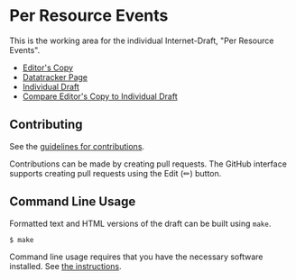 # Per Resource Events

This is the working area for the individual Internet-Draft, "Per Resource Events".

* [Editor's Copy](https://CxRes.github.io/prep/#go.draft-gupta-httpbis-per-resource-events.html)
* [Datatracker Page](https://datatracker.ietf.org/doc/draft-gupta-httpbis-per-resource-events)
* [Individual Draft](https://datatracker.ietf.org/doc/html/draft-gupta-httpbis-per-resource-events)
* [Compare Editor's Copy to Individual Draft](https://CxRes.github.io/prep/#go.draft-gupta-httpbis-per-resource-events.diff)


## Contributing

See the
[guidelines for contributions](https://github.com/CxRes/prep/blob/main/CONTRIBUTING.md).

Contributions can be made by creating pull requests.
The GitHub interface supports creating pull requests using the Edit (✏) button.


## Command Line Usage

Formatted text and HTML versions of the draft can be built using `make`.

```sh
$ make
```

Command line usage requires that you have the necessary software installed.  See
[the instructions](https://github.com/martinthomson/i-d-template/blob/main/doc/SETUP.md).

